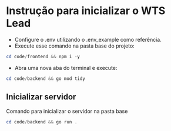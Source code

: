 # Instrução para inicializar o WTS Lead

* Configure o .env utilizando o .env_example como referência.
* Execute esse comando na pasta base do projeto:
```powershell
cd code/frontend && npm i -y
```
* Abra uma nova aba do terminal e execute:
```powershell
cd code/backend && go mod tidy
```

## Inicializar servidor
Comando para inicializar o servidor na pasta base
```powershell
cd code/backend && go run .
```